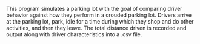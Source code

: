 This program simulates a parking lot with the goal of comparing driver behavior against how they perform in a crouded parking lot. Drivers arrive at the parking lot, park, idle for a time during which they shop and do other activities, and then they leave. The total distance driven is recorded and output along with driver characteristics into a .csv file. 